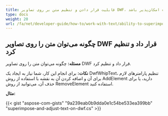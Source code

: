 ```yaml
---
title: قابلیت قرار دادن و تنظیم متن بر روی تصاویر DWF، به طوری که برخی از درجات ویرایش خروجی رندر شده امکان‌پذیر باشد
type: docs
weight: 20
url: /fa/net/developer-guide/how-to/work-with-text/ability-to-superimpose-and-adjust-text-on-dwf-images/
---
```


## **چگونه می‌توان متن را روی تصاویر DWF قرار داد و تنظیم کرد**

**مسئله:** چگونه می‌توان متن را روی تصاویر DWF قرار داد و تنظیم کرد.

**نکات:** برای انجام این کار، شما نیاز به ایجاد یک DwfWhipText، تنظیم پارامترهای لازم برای آن و اضافه کردن آن به نقشه با استفاده از روش AddElement دارید، یا برای حذف آن، می‌توانید از روش RemoveElement استفاده کنید.

**مثال:**

{{< gist "aspose-com-gists" "9a239eab0b9dda0e1c54be533ea399bb" "superimpose-and-adjust-text-on-dwf.cs" >}}
